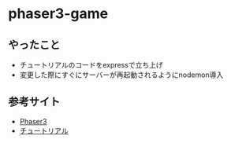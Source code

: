 # phaser3-game

## やったこと
- チュートリアルのコードをexpressで立ち上げ
- 変更した際にすぐにサーバーが再起動されるようにnodemon導入

## 参考サイト
- [Phaser3](https://phaser.io/phaser3)
- [チュートリアル](https://phaser.io/tutorials/making-your-first-phaser-3-game/part1)
